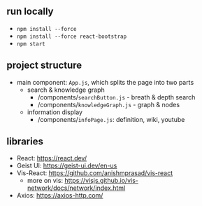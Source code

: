 ## run locally
- `npm install --force`  
- `npm install --force react-bootstrap`
- `npm start`

## project structure
- main component: `App.js`, which splits the page into two parts
    - search & knowledge graph
        - /components/`searchButton.js` - breath & depth search
        - /components/`knowledgeGraph.js` - graph & nodes
    - information display 
        - /components/`infoPage.js`: definition, wiki, youtube

## libraries
- React: https://react.dev/
- Geist UI: https://geist-ui.dev/en-us 
- Vis-React: https://github.com/anishmprasad/vis-react
    - more on vis: https://visjs.github.io/vis-network/docs/network/index.html
- Axios: https://axios-http.com/